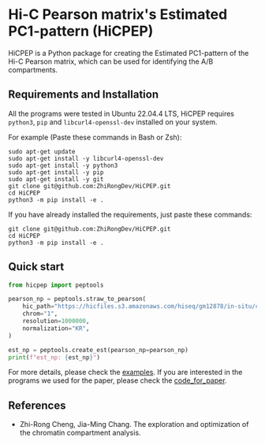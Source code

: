 # Hi-C Pearson matrix's Estimated PC1-pattern (HiCPEP)

HiCPEP is a Python package for creating the Estimated PC1-pattern of the Hi-C Pearson matrix, which can be used for identifying the A/B compartments.

## Requirements and Installation

All the programs were tested in Ubuntu 22.04.4 LTS, HiCPEP requires `python3`, `pip` and `libcurl4-openssl-dev` installed on your system. 

For example (Paste these commands in Bash or Zsh):

```shell
sudo apt-get update
sudo apt-get install -y libcurl4-openssl-dev
sudo apt-get install -y python3
sudo apt-get install -y pip
sudo apt-get install -y git 
git clone git@github.com:ZhiRongDev/HiCPEP.git
cd HiCPEP
python3 -m pip install -e .
```

If you have already installed the requirements, just paste these commands:

```shell
git clone git@github.com:ZhiRongDev/HiCPEP.git
cd HiCPEP
python3 -m pip install -e .
```

## Quick start

```py
from hicpep import peptools

pearson_np = peptools.straw_to_pearson(
    hic_path="https://hicfiles.s3.amazonaws.com/hiseq/gm12878/in-situ/combined.hic", # Path to the Juicer's `.hic` file.
    chrom="1", 
    resolution=1000000,
    normalization="KR",
)

est_np = peptools.create_est(pearson_np=pearson_np)
print(f"est_np: {est_np}")
```

For more details, please check the [examples](https://github.com/ZhiRongDev/HiCPEP/blob/main/examples/). If you are interested in the programs we used for the paper, please check the [code_for_paper](https://github.com/ZhiRongDev/HiCPEP/blob/main/code_for_paper/).

## References

* Zhi-Rong Cheng, Jia-Ming Chang. The exploration and optimization of the chromatin compartment analysis.
